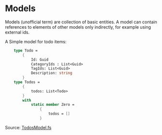 # Models

Models (unofficial term) are collection of basic entities.
A model can contain references to elements of other models only indirectly, for example using external ids.

A Simple model for todo items:

```FSharp
    type Todo =
        {
            Id: Guid
            CategoryIds : List<Guid>
            TagIds: List<Guid>
            Description: string
        }
    type Todos =
        {
            todos: List<Todo>
        }
        with
            static member Zero =
                {
                    todos = []
                }
```


Source: [TodosModel.fs](https://github.com/tonyx/Micro_ES_FSharp_Lib/blob/main/Sharpino.Sample/models/TodosModel.fs)


